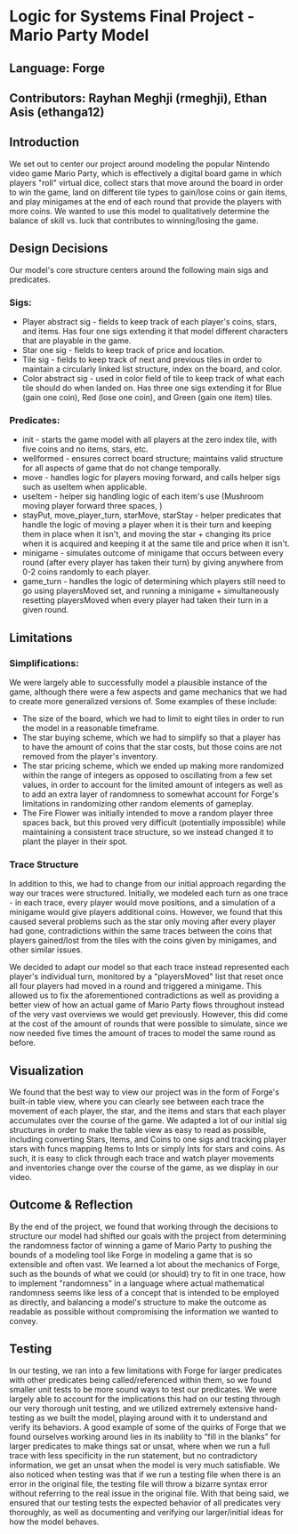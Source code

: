 # Logic for Systems Final Project - Mario Party Model
## Language: Forge
## Contributors: Rayhan Meghji (rmeghji), Ethan Asis (ethanga12)

## Introduction

We set out to center our project around modeling the popular Nintendo video game Mario Party, which is effectively a digital board game in which players "roll" virtual dice, collect stars that move around the board in order to win the game, land on different tile types to gain/lose coins or gain items, and play minigames at the end of each round that provide the players with more coins. We wanted to use this model to qualitatively determine the balance of skill vs. luck that contributes to winning/losing the game.

## Design Decisions

Our model's core structure centers around the following main sigs and predicates.

### Sigs:
- Player abstract sig - fields to keep track of each player's coins, stars, and items. Has four one sigs extending it that model different characters that are playable in the game.
- Star one sig - fields to keep track of price and location.
- Tile sig - fields to keep track of next and previous tiles in order to maintain a circularly linked list structure, index on the board, and color.
- Color abstract sig - used in color field of tile to keep track of what each tile should do when landed on. Has three one sigs extending it for Blue (gain one coin), Red (lose one coin), and Green (gain one item) tiles.

### Predicates:
- init - starts the game model with all players at the zero index tile, with five coins and no items, stars, etc.
- wellformed - ensures correct board structure; maintains valid structure for all aspects of game that do not change temporally.
- move - handles logic for players moving forward, and calls helper sigs such as useItem when applicable.
- useItem - helper sig handling logic of each item's use (Mushroom moving player forward three spaces, )
- stayPut, move_player_turn, starMove, starStay - helper predicates that handle the logic of moving a player when it is their turn and keeping them in place when it isn't, and moving the star + changing its price when it is acquired and keeping it at the same tile and price when it isn't.
- minigame - simulates outcome of minigame that occurs between every round (after every player has taken their turn) by giving anywhere from 0-2 coins randomly to each player.
- game_turn - handles the logic of determining which players still need to go using playersMoved set, and running a minigame + simultaneously resetting playersMoved when every player had taken their turn in a given round.

## Limitations
### Simplifications:

We were largely able to successfully model a plausible instance of the game, although there were a few aspects and game mechanics that we had to create more generalized versions of. Some examples of these include:

- The size of the board, which we had to limit to eight tiles in order to run the model in a reasonable timeframe.
- The star buying scheme, which we had to simplify so that a player has to have the amount of coins that the star costs, but those coins are not removed from the player's inventory.
- The star pricing scheme, which we ended up making more randomized within the range of integers as opposed to oscillating from a few set values, in order to account for the limited amount of integers as well as to add an extra layer of randomness to somewhat account for Forge's limitations in randomizing other random elements of gameplay.
- The Fire Flower was initially intended to move a random player three spaces back, but this proved very difficult (potentially impossible) while maintaining a consistent trace structure, so we instead changed it to plant the player in their spot.

### Trace Structure
In addition to this, we had to change from our initial approach regarding the way our traces were structured. Initially, we modeled each turn as one trace - in each trace, every player would move positions, and a simulation of a minigame would give players additional coins. However, we found that this caused several problems such as the star only moving after every player had gone, contradictions within the same traces between the coins that players gained/lost from the tiles with the coins given by minigames, and other similar issues.

We decided to adapt our model so that each trace instead represented each player's individual turn, monitored by a "playersMoved" list that reset once all four players had moved in a round and triggered a minigame. This allowed us to fix the aforementioned contradictions as well as providing a better view of how an actual game of Mario Party flows throughout instead of the very vast overviews we would get previously. However, this did come at the cost of the amount of rounds that were possible to simulate, since we now needed five times the amount of traces to model the same round as before.

## Visualization

We found that the best way to view our project was in the form of Forge's built-in table view, where you can clearly see between each trace the movement of each player, the star, and the items and stars that each player accumulates over the course of the game. We adapted a lot of our initial sig structures in order to make the table view as easy to read as possible, including converting Stars, Items, and Coins to one sigs and tracking player stars with funcs mapping Items to Ints or simply Ints for stars and coins. As such, it is easy to click through each trace and watch player movements and inventories change over the course of the game, as we display in our video.

## Outcome & Reflection

By the end of the project, we found that working through the decisions to structure our model had shifted our goals with the project from determining the randomness factor of winning a game of Mario Party to pushing the bounds of a modeling tool like Forge in modeling a game that is so extensible and often vast. We learned a lot about the mechanics of Forge, such as the bounds of what we could (or should) try to fit in one trace, how to implement "randomness" in a language where actual mathematical randomness seems like less of a concept that is intended to be employed as directly, and balancing a model's structure to make the outcome as readable as possible without compromising the information we wanted to convey.

## Testing

In our testing, we ran into a few limitations with Forge for larger predicates with other predicates being called/referenced within them, so we found smaller unit tests to be more sound ways to test our predicates. We were largely able to account for the implications this had on our testing through our very thorough unit testing, and we utilized extremely extensive hand-testing as we built the model, playing around with it to understand and verify its behaviors. A good example of some of the quirks of Forge that we found ourselves working around lies in its inability to “fill in the blanks” for larger predicates to make things sat or unsat, where when we run a full trace with less specificity in the run statement, but no contradictory information, we get an unsat when the model is very much satisfiable. We also noticed when testing was that if we run a testing file when there is an error in the original file, the testing file will throw a bizarre syntax error without referring to the real issue in the original file. With that being said, we ensured that our testing tests the expected behavior of all predicates very thoroughly, as well as documenting and verifying our larger/initial ideas for how the model behaves.